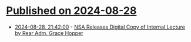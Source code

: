# [Published on 2024-08-28](index.md)

* [2024-08-28, 21:42:00](https://soylentnews.org/article.pl?sid=24/08/27/167218&from=rss) - [NSA Releases Digital Copy of Internal Lecture by Rear Adm. Grace Hopper](https://soylentnews.org/article.pl?sid=24/08/27/167218&from=rss)
